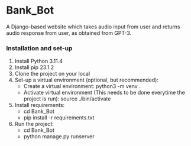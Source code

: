 # Bank_Bot

A Django-based website which takes audio input from user and returns audio response from user, as obtained from GPT-3.

### Installation and set-up
1. Install Python 3.11.4
2. Install pip 23.1.2
3. Clone the project on your local
4. Set-up a virtual environment (optional, but recommended):
    * Create a virtual environment: python3 -m venv .
    * Activate virtual environment (This needs to be done everytime the project is run): source ./bin/activate 
6. Install requirements:
    * cd Bank_Bot
    * pip install -r requirements.txt
7. Run the project:
    * cd Bank_Bot
    * python manage.py runserver

